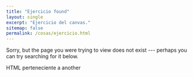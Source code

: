 ```yaml
---
title: "Ejercicio found"
layout: single
excerpt: "Ejercicio del canvas."
sitemap: false
permalink: /cosas/ejercicio.html
---
```


Sorry, but the page you were trying to view does not exist --- perhaps you can try searching for it below.

<!DOCTYPE html>
<html>
  <body>
    <p>HTML perteneciente a another</p>
  </body>
</html>